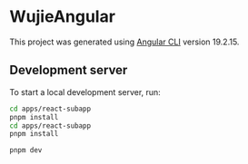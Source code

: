 # WujieAngular

This project was generated using [Angular CLI](https://github.com/angular/angular-cli) version 19.2.15.

## Development server

To start a local development server, run:

```bash
cd apps/react-subapp
pnpm install
cd apps/react-subapp
pnpm install

pnpm dev
```
